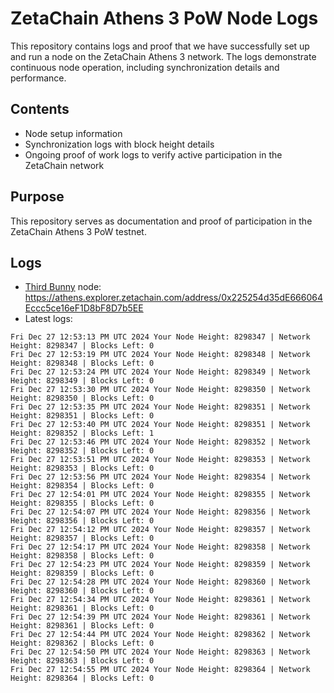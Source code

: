 # ZetaChain Athens 3 PoW Node Logs
This repository contains logs and proof that we have successfully set up and run a node on the ZetaChain Athens 3 network. The logs demonstrate continuous node operation, including synchronization details and performance.

## Contents
- Node setup information
- Synchronization logs with block height details
- Ongoing proof of work logs to verify active participation in the ZetaChain network

## Purpose
This repository serves as documentation and proof of participation in the ZetaChain Athens 3 PoW testnet.

## Logs

- [Third Bunny](https://thirdbunny.xyz/) node: https://athens.explorer.zetachain.com/address/0x225254d35dE666064Eccc5ce16eF1D8bF8D7b5EE
- Latest logs:
```
Fri Dec 27 12:53:13 PM UTC 2024 Your Node Height: 8298347 | Network Height: 8298347 | Blocks Left: 0
Fri Dec 27 12:53:19 PM UTC 2024 Your Node Height: 8298348 | Network Height: 8298348 | Blocks Left: 0
Fri Dec 27 12:53:24 PM UTC 2024 Your Node Height: 8298349 | Network Height: 8298349 | Blocks Left: 0
Fri Dec 27 12:53:30 PM UTC 2024 Your Node Height: 8298350 | Network Height: 8298350 | Blocks Left: 0
Fri Dec 27 12:53:35 PM UTC 2024 Your Node Height: 8298351 | Network Height: 8298351 | Blocks Left: 0
Fri Dec 27 12:53:40 PM UTC 2024 Your Node Height: 8298351 | Network Height: 8298352 | Blocks Left: 1
Fri Dec 27 12:53:46 PM UTC 2024 Your Node Height: 8298352 | Network Height: 8298352 | Blocks Left: 0
Fri Dec 27 12:53:51 PM UTC 2024 Your Node Height: 8298353 | Network Height: 8298353 | Blocks Left: 0
Fri Dec 27 12:53:56 PM UTC 2024 Your Node Height: 8298354 | Network Height: 8298354 | Blocks Left: 0
Fri Dec 27 12:54:01 PM UTC 2024 Your Node Height: 8298355 | Network Height: 8298355 | Blocks Left: 0
Fri Dec 27 12:54:07 PM UTC 2024 Your Node Height: 8298356 | Network Height: 8298356 | Blocks Left: 0
Fri Dec 27 12:54:12 PM UTC 2024 Your Node Height: 8298357 | Network Height: 8298357 | Blocks Left: 0
Fri Dec 27 12:54:17 PM UTC 2024 Your Node Height: 8298358 | Network Height: 8298358 | Blocks Left: 0
Fri Dec 27 12:54:23 PM UTC 2024 Your Node Height: 8298359 | Network Height: 8298359 | Blocks Left: 0
Fri Dec 27 12:54:28 PM UTC 2024 Your Node Height: 8298360 | Network Height: 8298360 | Blocks Left: 0
Fri Dec 27 12:54:34 PM UTC 2024 Your Node Height: 8298361 | Network Height: 8298361 | Blocks Left: 0
Fri Dec 27 12:54:39 PM UTC 2024 Your Node Height: 8298361 | Network Height: 8298361 | Blocks Left: 0
Fri Dec 27 12:54:44 PM UTC 2024 Your Node Height: 8298362 | Network Height: 8298362 | Blocks Left: 0
Fri Dec 27 12:54:50 PM UTC 2024 Your Node Height: 8298363 | Network Height: 8298363 | Blocks Left: 0
Fri Dec 27 12:54:55 PM UTC 2024 Your Node Height: 8298364 | Network Height: 8298364 | Blocks Left: 0
```

